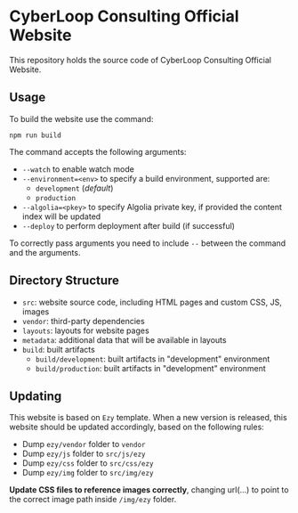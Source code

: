 # CyberLoop Consulting Official Website

This repository holds the source code of CyberLoop Consulting Official Website.

## Usage

To build the website use the command:

```
npm run build
```

The command accepts the following arguments:

- `--watch` to enable watch mode
- `--environment=<env>` to specify a build environment, supported are:
    - `development` (*default*)
    - `production`
- `--algolia=<pkey>` to specify Algolia private key, if provided the content index will be updated
- `--deploy` to perform deployment after build (if successful)

To correctly pass arguments you need to include `--` between the command and the arguments.

## Directory Structure

- `src`: website source code, including HTML pages and custom CSS, JS, images
- `vendor`: third-party dependencies
- `layouts`: layouts for website pages
- `metadata`: additional data that will be available in layouts
- `build`: built artifacts
    - `build/development`: built artifacts in "development" environment
    - `build/production`: built artifacts in "development" environment

## Updating

This website is based on `Ezy` template.
When a new version is released, this website should be updated accordingly, based on the following rules:

- Dump `ezy/vendor` folder to `vendor`
- Dump `ezy/js` folder to `src/js/ezy`
- Dump `ezy/css` folder to `src/css/ezy`
- Dump `ezy/img` folder to `src/img/ezy`

**Update CSS files to reference images correctly**, changing url(...) to point to the correct image path inside
`/img/ezy` folder.
